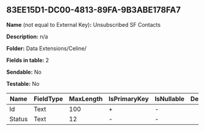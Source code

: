 ## 83EE15D1-DC00-4813-89FA-9B3ABE178FA7

**Name** (not equal to External Key)**:** Unsubscribed SF Contacts

**Description:** n/a

**Folder:** Data Extensions/Celine/

**Fields in table:** 2

**Sendable:** No

**Testable:** No

| Name | FieldType | MaxLength | IsPrimaryKey | IsNullable | DefaultValue |
| --- | --- | --- | --- | --- | --- |
| Id | Text | 100 | + | - |  |
| Status | Text | 12 | - | - |  |
